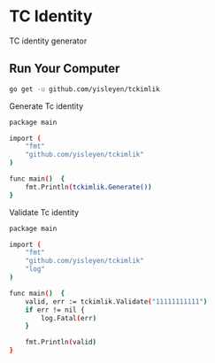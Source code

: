 # TC Identity   

TC identity generator

## Run Your Computer

```bash
go get -u github.com/yisleyen/tckimlik
```

Generate Tc identity

```bash
package main

import (
	"fmt"
	"github.com/yisleyen/tckimlik"
)

func main()  {
	fmt.Println(tckimlik.Generate())
}
```

Validate Tc identity

```bash
package main

import (
	"fmt"
	"github.com/yisleyen/tckimlik"
	"log"
)

func main()  {
	valid, err := tckimlik.Validate("11111111111")
	if err != nil {
		log.Fatal(err)
	}

	fmt.Println(valid)
}
```